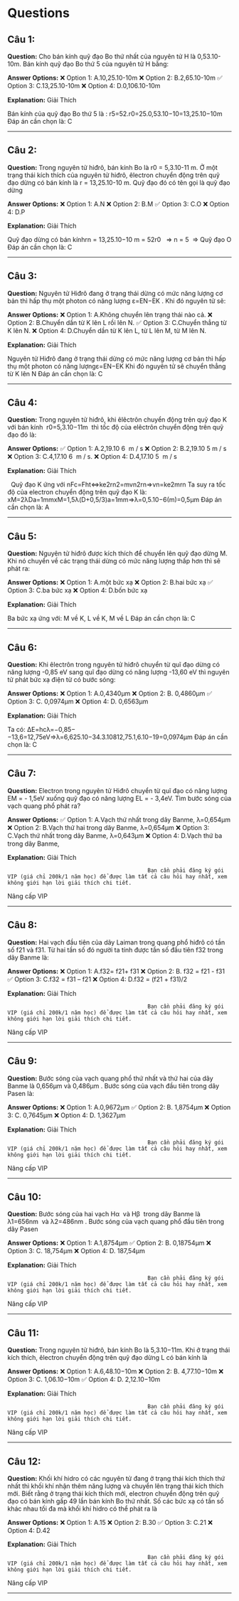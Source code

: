 # Questions

## Câu 1:

**Question:** Cho bán kính quỹ đạo Bo thứ nhất của nguyên tử H là 0,53.10-10m. Bán kính quỹ đạo Bo thứ 5 của nguyên tử H bằng:

**Answer Options:**
❌ Option 1: A.10,25.10-10m
❌ Option 2: B.2,65.10-10m
✅ Option 3: C.13,25.10-10m
❌ Option 4: D.0,106.10-10m

**Explanation:** Giải Thích



Bán kính của quỹ đạo Bo thứ 5 là :
r5=52.r0=25.0,53.10−10=13,25.10−10m
Đáp án cần chọn là: C

---

## Câu 2:

**Question:** Trong nguyên tử hiđrô, bán kính Bo là r0 = 5,3.10-11 m. Ở một trạng thái kích thích của nguyên tử hiđrô, êlectron chuyển động trên quỹ đạo dừng có bán kính là r = 13,25.10-10 m. Quỹ đạo đó có tên gọi là quỹ đạo dừng

**Answer Options:**
❌ Option 1: A.N
❌ Option 2: B.M
✅ Option 3: C.O
❌ Option 4: D.P

**Explanation:** Giải Thích



Quỹ đạo dừng có bán kínhrn = 13,25.10−10 m = 52r0   => n = 5  => Quỹ đạo O
Đáp án cần chọn là: C

---

## Câu 3:

**Question:** Nguyên tử Hiđrô đang ở trạng thái dừng có mức năng lượng cơ bản thì hấp thụ một photon có năng lượng ε=EN−EK . Khi đó nguyên tử sẽ:

**Answer Options:**
❌ Option 1: A.Không chuyển lên trạng thái nào cả.
❌ Option 2: B.Chuyển dần từ K lên L rồi lên N.
✅ Option 3: C.Chuyển thẳng từ K lên N.
❌ Option 4: D.Chuyển dần từ K lên L, từ L lên M, từ M lên N.

**Explanation:** Giải Thích



Nguyên tử Hiđrô đang ở trạng thái dừng có mức năng lượng cơ bản thì hấp thụ một photon có năng lượngε=EN−EK
Khi đó nguyên tử sẽ chuyển thẳng từ K lên N
Đáp án cần chọn là: C

---

## Câu 4:

**Question:** Trong nguyên tử hiđrô, khi êlêctrôn chuyển động trên quỹ đạo K với bán kính  r0=5,3.10−11m  thì tốc độ của elêctrôn chuyển động trên quỹ đạo đó là:

**Answer Options:**
✅ Option 1: A.2,19.10 6  m / s
❌ Option 2: B.2,19.10 5 m / s
❌ Option 3: C.4,17.10 6  m / s.
❌ Option 4: D.4,17.10 5  m / s

**Explanation:** Giải Thích



 
Quỹ đạo K ứng với nFc=Fht⇔ke2rn2=mvn2rn⇒vn=ke2mrn
Ta suy ra tốc độ của electron chuyển động trên quỹ đạo K là:
xM=2λDa=1mmxM=1,5λ(D+0,5/3)a=1mm⇒λ=0,5.10−6(m)=0,5μm
Đáp án cần chọn là: A

---

## Câu 5:

**Question:** Nguyên tử hiđrô được kích thích để chuyển lên quỹ đạo dừng M. Khi nó chuyển về các trạng thái dừng có mức năng lượng thấp hơn thì sẽ phát ra:

**Answer Options:**
❌ Option 1: A.một bức xạ
❌ Option 2: B.hai bức xạ
✅ Option 3: C.ba bức xạ
❌ Option 4: D.bốn bức xạ

**Explanation:** Giải Thích



Ba bức xạ ứng với: M về K, L về K, M về L
Đáp án cần chọn là: C

---

## Câu 6:

**Question:** Khi êlectrôn trong nguyên tử hiđrô chuyển từ quĩ đạo dừng có năng lượng -0,85 eV sang quĩ đạo dừng có năng lượng -13,60 eV thì nguyên tử phát bức xạ điện từ có bước sóng:

**Answer Options:**
❌ Option 1: A.0,4340μm
❌ Option 2: B. 0,4860μm
✅ Option 3: C. 0,0974μm
❌ Option 4: D. 0,6563μm

**Explanation:** Giải Thích



Ta có:
ΔE=hcλ=−0,85−−13,6=12,75eV⇒λ=6,625.10−34.3.10812,75.1,6.10−19=0,0974μm
Đáp án cần chọn là: C

---

## Câu 7:

**Question:** Electron trong nguyên tử Hiđrô chuyển từ quĩ đạo có năng lượng EM = - 1,5eV xuống quỹ đạo có năng lượng EL = - 3,4eV. Tìm bước sóng của vạch quang phổ phát ra?

**Answer Options:**
✅ Option 1: A.Vạch thứ nhất trong dãy Banme, λ=0,654μm
❌ Option 2: B.Vạch thứ hai trong dãy Banme, λ=0,654μm
❌ Option 3: C.Vạch thứ nhất trong dãy Banme, λ=0,643μm
❌ Option 4: D.Vạch thứ ba trong dãy Banme,

**Explanation:** Giải Thích




                                                Bạn cần phải đăng ký gói VIP (giá chỉ 200k/1 năm học) để được làm tất cả câu hỏi hay nhất, xem không giới hạn lời giải thích chi tiết.
                                            

Nâng cấp VIP

---

## Câu 8:

**Question:** Hai vạch đầu tiên của dãy Laiman trong quang phổ hiđrô có tần số f21 và f31. Từ hai tần số đó người ta tính được tần số đầu tiên f32 trong dãy Banme là:

**Answer Options:**
❌ Option 1: A.f32= f21+ f31
❌ Option 2: B. f32 = f21 - f31
✅ Option 3: C.f32 = f31 – f21
❌ Option 4: D.f32 = (f21 + f31)/2

**Explanation:** Giải Thích




                                                Bạn cần phải đăng ký gói VIP (giá chỉ 200k/1 năm học) để được làm tất cả câu hỏi hay nhất, xem không giới hạn lời giải thích chi tiết.
                                            

Nâng cấp VIP

---

## Câu 9:

**Question:** Bước sóng của vạch quang phổ thứ nhất và thứ hai của dãy Banme là 0,656μm và 0,486μm . Bước sóng của vạch đầu tiên trong dãy Pasen là:

**Answer Options:**
❌ Option 1: A.0,9672μm
✅ Option 2: B. 1,8754μm
❌ Option 3: C. 0,7645μm
❌ Option 4: D. 1,3627μm

**Explanation:** Giải Thích




                                                Bạn cần phải đăng ký gói VIP (giá chỉ 200k/1 năm học) để được làm tất cả câu hỏi hay nhất, xem không giới hạn lời giải thích chi tiết.
                                            

Nâng cấp VIP

---

## Câu 10:

**Question:** Bước sóng của hai vạch Hα  và Hβ  trong dãy Banme là λ1=656nm  và λ2=486nm . Bước sóng của vạch quang phổ đầu tiên trong dãy Pasen

**Answer Options:**
❌ Option 1: A.1,8754μm
✅ Option 2: B. 0,18754μm
❌ Option 3: C. 18,754μm
❌ Option 4: D. 187,54μm

**Explanation:** Giải Thích




                                                Bạn cần phải đăng ký gói VIP (giá chỉ 200k/1 năm học) để được làm tất cả câu hỏi hay nhất, xem không giới hạn lời giải thích chi tiết.
                                            

Nâng cấp VIP

---

## Câu 11:

**Question:** Trong nguyên tử hiđrô, bán kính Bo là 5,3.10−11m. Khi ở trạng thái kích thích, êlectron chuyển động trên quỹ đạo dừng L có bán kính là

**Answer Options:**
❌ Option 1: A.6,48.10−10m
❌ Option 2: B. 4,77.10−10m
❌ Option 3: C. 1,06.10−10m
✅ Option 4: D. 2,12.10−10m

**Explanation:** Giải Thích




                                                Bạn cần phải đăng ký gói VIP (giá chỉ 200k/1 năm học) để được làm tất cả câu hỏi hay nhất, xem không giới hạn lời giải thích chi tiết.
                                            

Nâng cấp VIP

---

## Câu 12:

**Question:** Khối khí hidro có các nguyên tử đang ở trạng thái kích thích thứ nhất thì khối khí nhận thêm năng lượng và chuyển lên trạng thái kích thích mới. Biết rằng ở trạng thái kích thích mới, electron chuyển động trên quỹ đạo có bán kính gấp 49 lần bán kính Bo thứ nhất. Số các bức xạ có tần số khác nhau tối đa mà khối khí hidro có thể phát ra là

**Answer Options:**
❌ Option 1: A.15
❌ Option 2: B.30
✅ Option 3: C.21
❌ Option 4: D.42

**Explanation:** Giải Thích




                                                Bạn cần phải đăng ký gói VIP (giá chỉ 200k/1 năm học) để được làm tất cả câu hỏi hay nhất, xem không giới hạn lời giải thích chi tiết.
                                            

Nâng cấp VIP

---

